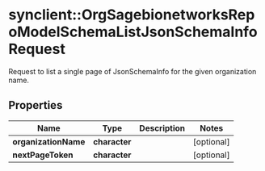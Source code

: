 # synclient::OrgSagebionetworksRepoModelSchemaListJsonSchemaInfoRequest

Request to list a single page of JsonSchemaInfo for the given organization name.

## Properties
Name | Type | Description | Notes
------------ | ------------- | ------------- | -------------
**organizationName** | **character** |  | [optional] 
**nextPageToken** | **character** |  | [optional] 


